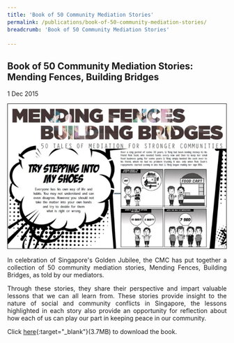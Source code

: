 ```yaml
---
title: 'Book of 50 Community Mediation Stories'
permalink: /publications/book-of-50-community-mediation-stories/
breadcrumb: 'Book of 50 Community Mediation Stories'

---
```



## Book of 50 Community Mediation Stories: Mending Fences, Building Bridges

1 Dec 2015

<div class="image"><img src="/images/1448512173351.jpg" style="width:800px" title="Book of 50 Community Mediation Stories" alt="Book of 50 Community Mediation Stories"></div>

<p style="text-align: justify">In celebration of Singapore's Golden Jubilee, the CMC has put together a collection of 50 community mediation stories, Mending Fences, Building Bridges, as told by our mediators.</p>


<p style="text-align: justify">Through these stories, they share their perspective and impart valuable lessons that we can all learn from. These stories provide insight to the nature of social and community conflicts in Singapore, the lessons highlighted in each story also provide an opportunity for reflection about how each of us can play our part in keeping peace in our community.</p>


Click [here](/files/MendingFencesBuildingBridges.pdf){:target="_blank"}(3.7MB) to download the book.
